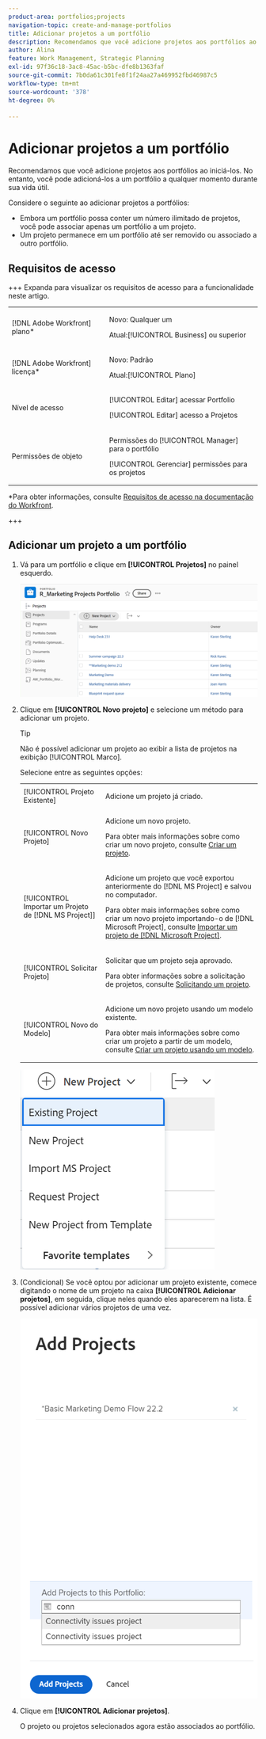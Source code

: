 ```yaml
---
product-area: portfolios;projects
navigation-topic: create-and-manage-portfolios
title: Adicionar projetos a um portfólio
description: Recomendamos que você adicione projetos aos portfólios ao iniciá-los. No entanto, você pode adicioná-los a um portfólio a qualquer momento durante sua vida útil.
author: Alina
feature: Work Management, Strategic Planning
exl-id: 97f36c18-3ac8-45ac-b5bc-dfe8b1363faf
source-git-commit: 7b0da61c301fe8f1f24aa27a469952fbd46987c5
workflow-type: tm+mt
source-wordcount: '378'
ht-degree: 0%

---
```


# Adicionar projetos a um portfólio

<!--Audited: 7/2024-->

Recomendamos que você adicione projetos aos portfólios ao iniciá-los. No entanto, você pode adicioná-los a um portfólio a qualquer momento durante sua vida útil.

Considere o seguinte ao adicionar projetos a portfólios:

* Embora um portfólio possa conter um número ilimitado de projetos, você pode associar apenas um portfólio a um projeto.
* Um projeto permanece em um portfólio até ser removido ou associado a outro portfólio.

## Requisitos de acesso

+++ Expanda para visualizar os requisitos de acesso para a funcionalidade neste artigo.

<table style="table-layout:auto"> 
 <col> 
 <col> 
 <tbody> 
  <tr> 
   <td role="rowheader">[!DNL Adobe Workfront] plano*</td> 
   <td> <p>Novo: Qualquer um</p>
   <p>Atual:[!UICONTROL Business] ou superior</p></td> 
  </tr> 
  <tr> 
   <td role="rowheader">[!DNL Adobe Workfront] licença*</td> 
   <td><p>Novo: Padrão</p> 
   <p>Atual:[!UICONTROL Plano] </p> </td> 
  </tr> 
  <tr> 
   <td role="rowheader">Nível de acesso</td> 
   <td> <p>[!UICONTROL Editar] acessar Portfolio</p> <p>[!UICONTROL Editar] acesso a Projetos</p> </td> 
  </tr> 
  <tr> 
   <td role="rowheader">Permissões de objeto</td> 
   <td> <p>Permissões do [!UICONTROL Manager] para o portfólio</p> <p>[!UICONTROL Gerenciar] permissões para os projetos</p>  </td> 
  </tr> 
 </tbody> 
</table>

*Para obter informações, consulte [Requisitos de acesso na documentação do Workfront](/help/quicksilver/administration-and-setup/add-users/access-levels-and-object-permissions/access-level-requirements-in-documentation.md).

+++

## Adicionar um projeto a um portfólio

1. Vá para um portfólio e clique em **[!UICONTROL Projetos]** no painel esquerdo.

   ![](assets/qs-portfolio-with-projects-350x90.png)

1. Clique em **[!UICONTROL Novo projeto]** e selecione um método para adicionar um projeto.

   >[!TIP]
   >
   >Não é possível adicionar um projeto ao exibir a lista de projetos na exibição [!UICONTROL Marco].

   Selecione entre as seguintes opções:

   <table style="table-layout:auto"> 
    <col> 
    <col> 
    <tbody> 
     <tr> 
      <td role="rowheader">[!UICONTROL Projeto Existente]</td> 
      <td> <p>Adicione um projeto já criado.</p> </td> 
     </tr> 
     <tr> 
      <td role="rowheader">[!UICONTROL Novo Projeto]</td> 
      <td> <p>Adicione um novo projeto. </p> <p>Para obter mais informações sobre como criar um novo projeto, consulte <a href="../../../manage-work/projects/create-projects/create-project.md" class="MCXref xref">Criar um projeto</a>. </p> </td> 
     </tr> 
     <tr> 
      <td role="rowheader">[!UICONTROL Importar um Projeto de [!DNL MS Project]] </td> 
      <td> <p>Adicione um projeto que você exportou anteriormente do [!DNL MS Project] e salvou no computador. </p> <p>Para obter mais informações sobre como criar um novo projeto importando-o de [!DNL Microsoft Project], consulte <a href="../../../manage-work/projects/create-projects/import-project-from-ms-project.md" class="MCXref xref">Importar um projeto de [!DNL Microsoft Project]</a>.</p> </td> 
     </tr> 
     <tr> 
      <td role="rowheader">[!UICONTROL Solicitar Projeto]</td> 
      <td> <p>Solicitar que um projeto seja aprovado.</p> <p>Para obter informações sobre a solicitação de projetos, consulte <a href="../../../manage-work/projects/create-projects/request-project.md">Solicitando um projeto</a>. </p> </td> 
     </tr> 
     <tr> 
      <td role="rowheader">[!UICONTROL Novo do Modelo]</td> 
      <td> <p>Adicione um novo projeto usando um modelo existente. </p> <p>Para obter mais informações sobre como criar um projeto a partir de um modelo, consulte <a href="../../../manage-work/projects/create-projects/create-project-from-template.md" class="MCXref xref">Criar um projeto usando um modelo</a>.</p> </td> 
     </tr> 
    </tbody> 
   </table>

   ![](assets/new-project-dropdown-expanded-from-portfolio-nwe-350x376.png)

1. (Condicional) Se você optou por adicionar um projeto existente, comece digitando o nome de um projeto na caixa **[!UICONTROL Adicionar projetos]**, em seguida, clique neles quando eles aparecerem na lista. É possível adicionar vários projetos de uma vez.

   ![](assets/add-existing-project-from-portfolio-window-nwe-350x545.png)

1. Clique em **[!UICONTROL Adicionar projetos]**.

   O projeto ou projetos selecionados agora estão associados ao portfólio.
